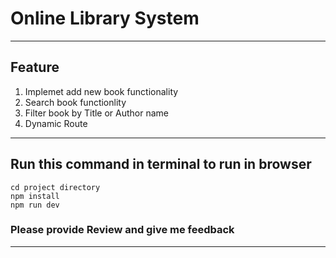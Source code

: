 # Online Library System
-------------------------
## Feature 
  1. Implemet add new book functionality
  2. Search book functionlity
  3. Filter book by Title or Author name
  4. Dynamic Route
-------------------------------------------
## Run this command in terminal to run in browser
```
cd project directory
npm install
npm run dev
```

### Please provide Review and give me feedback 
-----------------------------------------------
